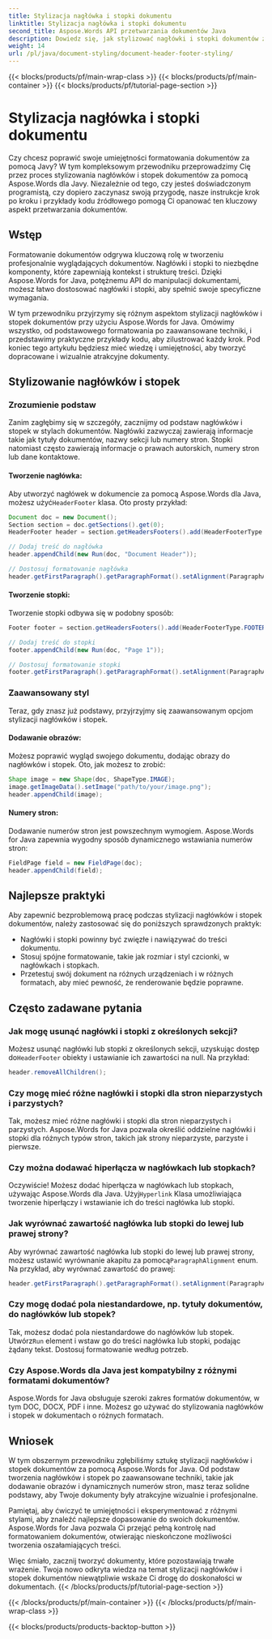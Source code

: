 ```yaml
---
title: Stylizacja nagłówka i stopki dokumentu
linktitle: Stylizacja nagłówka i stopki dokumentu
second_title: Aspose.Words API przetwarzania dokumentów Java
description: Dowiedz się, jak stylizować nagłówki i stopki dokumentów za pomocą Aspose.Words for Java w tym szczegółowym przewodniku. Dołączono instrukcje krok po kroku i kod źródłowy.
weight: 14
url: /pl/java/document-styling/document-header-footer-styling/
---
```


{{< blocks/products/pf/main-wrap-class >}}
{{< blocks/products/pf/main-container >}}
{{< blocks/products/pf/tutorial-page-section >}}

# Stylizacja nagłówka i stopki dokumentu

Czy chcesz poprawić swoje umiejętności formatowania dokumentów za pomocą Javy? W tym kompleksowym przewodniku przeprowadzimy Cię przez proces stylizowania nagłówków i stopek dokumentów za pomocą Aspose.Words dla Javy. Niezależnie od tego, czy jesteś doświadczonym programistą, czy dopiero zaczynasz swoją przygodę, nasze instrukcje krok po kroku i przykłady kodu źródłowego pomogą Ci opanować ten kluczowy aspekt przetwarzania dokumentów.


## Wstęp

Formatowanie dokumentów odgrywa kluczową rolę w tworzeniu profesjonalnie wyglądających dokumentów. Nagłówki i stopki to niezbędne komponenty, które zapewniają kontekst i strukturę treści. Dzięki Aspose.Words for Java, potężnemu API do manipulacji dokumentami, możesz łatwo dostosować nagłówki i stopki, aby spełnić swoje specyficzne wymagania.

W tym przewodniku przyjrzymy się różnym aspektom stylizacji nagłówków i stopek dokumentów przy użyciu Aspose.Words for Java. Omówimy wszystko, od podstawowego formatowania po zaawansowane techniki, i przedstawimy praktyczne przykłady kodu, aby zilustrować każdy krok. Pod koniec tego artykułu będziesz mieć wiedzę i umiejętności, aby tworzyć dopracowane i wizualnie atrakcyjne dokumenty.

## Stylizowanie nagłówków i stopek

### Zrozumienie podstaw

Zanim zagłębimy się w szczegóły, zacznijmy od podstaw nagłówków i stopek w stylach dokumentów. Nagłówki zazwyczaj zawierają informacje takie jak tytuły dokumentów, nazwy sekcji lub numery stron. Stopki natomiast często zawierają informacje o prawach autorskich, numery stron lub dane kontaktowe.

#### Tworzenie nagłówka:

 Aby utworzyć nagłówek w dokumencie za pomocą Aspose.Words dla Java, możesz użyć`HeaderFooter` klasa. Oto prosty przykład:

```java
Document doc = new Document();
Section section = doc.getSections().get(0);
HeaderFooter header = section.getHeadersFooters().add(HeaderFooterType.HEADER_PRIMARY);

// Dodaj treść do nagłówka
header.appendChild(new Run(doc, "Document Header"));

// Dostosuj formatowanie nagłówka
header.getFirstParagraph().getParagraphFormat().setAlignment(ParagraphAlignment.CENTER);
```

#### Tworzenie stopki:

Tworzenie stopki odbywa się w podobny sposób:

```java
Footer footer = section.getHeadersFooters().add(HeaderFooterType.FOOTER_PRIMARY);

// Dodaj treść do stopki
footer.appendChild(new Run(doc, "Page 1"));

// Dostosuj formatowanie stopki
footer.getFirstParagraph().getParagraphFormat().setAlignment(ParagraphAlignment.CENTER);
```

### Zaawansowany styl

Teraz, gdy znasz już podstawy, przyjrzyjmy się zaawansowanym opcjom stylizacji nagłówków i stopek.

#### Dodawanie obrazów:

Możesz poprawić wygląd swojego dokumentu, dodając obrazy do nagłówków i stopek. Oto, jak możesz to zrobić:

```java
Shape image = new Shape(doc, ShapeType.IMAGE);
image.getImageData().setImage("path/to/your/image.png");
header.appendChild(image);
```

#### Numery stron:

Dodawanie numerów stron jest powszechnym wymogiem. Aspose.Words for Java zapewnia wygodny sposób dynamicznego wstawiania numerów stron:

```java
FieldPage field = new FieldPage(doc);
header.appendChild(field);
```

## Najlepsze praktyki

Aby zapewnić bezproblemową pracę podczas stylizacji nagłówków i stopek dokumentów, należy zastosować się do poniższych sprawdzonych praktyk:

- Nagłówki i stopki powinny być zwięzłe i nawiązywać do treści dokumentu.
- Stosuj spójne formatowanie, takie jak rozmiar i styl czcionki, w nagłówkach i stopkach.
- Przetestuj swój dokument na różnych urządzeniach i w różnych formatach, aby mieć pewność, że renderowanie będzie poprawne.

## Często zadawane pytania

### Jak mogę usunąć nagłówki i stopki z określonych sekcji?

 Możesz usunąć nagłówki lub stopki z określonych sekcji, uzyskując dostęp do`HeaderFooter` obiekty i ustawianie ich zawartości na null. Na przykład:

```java
header.removeAllChildren();
```

### Czy mogę mieć różne nagłówki i stopki dla stron nieparzystych i parzystych?

Tak, możesz mieć różne nagłówki i stopki dla stron nieparzystych i parzystych. Aspose.Words for Java pozwala określić oddzielne nagłówki i stopki dla różnych typów stron, takich jak strony nieparzyste, parzyste i pierwsze.

### Czy można dodawać hiperłącza w nagłówkach lub stopkach?

 Oczywiście! Możesz dodać hiperłącza w nagłówkach lub stopkach, używając Aspose.Words dla Java. Użyj`Hyperlink` Klasa umożliwiająca tworzenie hiperłączy i wstawianie ich do treści nagłówka lub stopki.

### Jak wyrównać zawartość nagłówka lub stopki do lewej lub prawej strony?

 Aby wyrównać zawartość nagłówka lub stopki do lewej lub prawej strony, możesz ustawić wyrównanie akapitu za pomocą`ParagraphAlignment` enum. Na przykład, aby wyrównać zawartość do prawej:

```java
header.getFirstParagraph().getParagraphFormat().setAlignment(ParagraphAlignment.RIGHT);
```

### Czy mogę dodać pola niestandardowe, np. tytuły dokumentów, do nagłówków lub stopek?

 Tak, możesz dodać pola niestandardowe do nagłówków lub stopek. Utwórz`Run` element i wstaw go do treści nagłówka lub stopki, podając żądany tekst. Dostosuj formatowanie według potrzeb.

### Czy Aspose.Words dla Java jest kompatybilny z różnymi formatami dokumentów?

Aspose.Words for Java obsługuje szeroki zakres formatów dokumentów, w tym DOC, DOCX, PDF i inne. Możesz go używać do stylizowania nagłówków i stopek w dokumentach o różnych formatach.

## Wniosek

W tym obszernym przewodniku zgłębiliśmy sztukę stylizacji nagłówków i stopek dokumentów za pomocą Aspose.Words for Java. Od podstaw tworzenia nagłówków i stopek po zaawansowane techniki, takie jak dodawanie obrazów i dynamicznych numerów stron, masz teraz solidne podstawy, aby Twoje dokumenty były atrakcyjne wizualnie i profesjonalne.

Pamiętaj, aby ćwiczyć te umiejętności i eksperymentować z różnymi stylami, aby znaleźć najlepsze dopasowanie do swoich dokumentów. Aspose.Words for Java pozwala Ci przejąć pełną kontrolę nad formatowaniem dokumentów, otwierając nieskończone możliwości tworzenia oszałamiających treści.

Więc śmiało, zacznij tworzyć dokumenty, które pozostawiają trwałe wrażenie. Twoja nowo odkryta wiedza na temat stylizacji nagłówków i stopek dokumentów niewątpliwie wskaże Ci drogę do doskonałości w dokumentach.
{{< /blocks/products/pf/tutorial-page-section >}}

{{< /blocks/products/pf/main-container >}}
{{< /blocks/products/pf/main-wrap-class >}}

{{< blocks/products/products-backtop-button >}}
